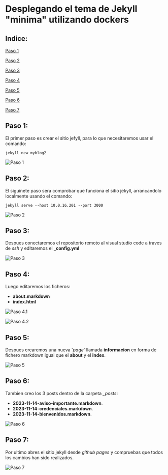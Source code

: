 # Desplegando el tema de Jekyll "minima" utilizando dockers

## Indice:

[Paso 1](#paso-1)

[Paso 2](#paso-2)

[Paso 3](#paso-3)

[Paso 4](#paso-4)

[Paso 5](#paso-5)

[Paso 6](#paso-6)

[Paso 7](#paso-7)

## Paso 1:

  El primer paso es crear el sitio jefyll, para lo que necesitaremos usar el comando:  
    
```
jekyll new myblog2
```

![Paso 1](/imagenes/jekyll3.png)

## Paso 2:

  El siguinete paso sera comprobar que funciona el sitio jekyll, arrancandolo localmente usando el comando:
  
```
jekyll serve --host 10.0.16.201 --port 3000
```

![Paso 2](/imagenes/jekyll13.png)

## Paso 3:

  Despues conectaremos el repositorio remoto al visual studio code a traves de *ssh* y editaremos el **_config.yml** 

![Paso 3](/imagenes/jekyll12.png)

## Paso 4:

  Luego editaremos los ficheros:
+ **about.markdown**
+ **index.html**

![Paso 4.1](/imagenes/jekyll7.png)

![Paso 4.2](/imagenes/jekyll8.png)

## Paso 5:

  Despues crearemos una nueva '*page*' llamada **informacion** en forma de fichero markdown igual que el **about** y el **index**.

![Paso 5](/imagenes/jekyll9.png)

## Paso 6:

  Tambien creo los 3 posts dentro de la carpeta *_posts*:
+ **2023-11-14-aviso-importante.markdown**.
+ **2023-11-14-credenciales.markdown**.
+ **2023-11-14-bienvenidos.markdown**.

![Paso 6](/imagenes/jekyll10.png)

## Paso 7:

  Por ultimo abres el sitio jekyll desde *github pages* y compruebas que todos los cambios han sido realizados.

![Paso 7](/imagenes/jekyll11.png)
